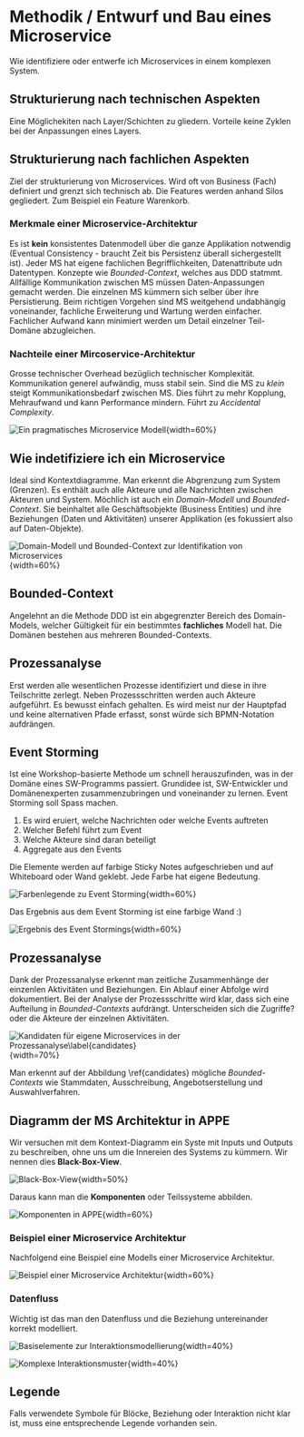# Methodik / Entwurf und Bau eines Microservice
Wie identifiziere oder entwerfe ich Microservices in einem komplexen System.

## Strukturierung nach technischen Aspekten
Eine Möglichekiten nach Layer/Schichten zu gliedern. Vorteile keine Zyklen bei der Anpassungen eines Layers.

## Strukturierung nach fachlichen Aspekten
Ziel der strukturierung von Microservices. Wird oft von Business (Fach) definiert und grenzt sich technisch ab. Die Features werden anhand Silos gegliedert. Zum Beispiel ein Feature Warenkorb.

### Merkmale einer Microservice-Architektur
Es ist **kein** konsistentes Datenmodell über die ganze Applikation notwendig (Eventual Consistency - braucht Zeit bis Persistenz überall sichergestellt ist). Jeder MS hat eigene fachlichen Begrifflichkeiten, Datenattribute udn Datentypen. Konzepte wie *Bounded-Context*, welches aus DDD statmmt. Allfällige Kommunikation zwischen MS müssen Daten-Anpassungen gemacht werden. Die einzelnen MS kümmern sich selber über ihre Persistierung.
Beim richtigen Vorgehen sind MS weitgehend undabhängig voneinander, fachliche Erweiterung und Wartung werden einfacher. Fachlicher Aufwand kann minimiert werden um Detail einzelner Teil-Domäne abzugleichen.

### Nachteile einer Mircoservice-Architektur
Grosse technischer Overhead bezüglich technischer Komplexität. Kommunikation generel aufwändig, muss stabil sein. Sind die MS zu *klein* steigt Kommunikationsbedarf zwischen MS. Dies führt zu mehr Kopplung, Mehraufwand und kann Performance mindern. Führt zu *Accidental Complexity*.

![Ein pragmatisches Microservice Modell](pragmatischesMS-Modell.png){width=60%}

## Wie indetifiziere ich ein Microservice
Ideal sind Kontextdiagramme. Man erkennt die Abgrenzung zum System (Grenzen). Es enthält auch alle Akteure und alle Nachrichten zwischen Akteuren und System. Möchlich ist auch ein *Domain-Modell* und *Bounded-Context*. Sie beinhaltet alle Geschäftsobjekte (Business Entities) und ihre Beziehungen (Daten und Aktivitäten) unserer Applikation (es fokussiert also auf Daten-Objekte).

![Domain-Modell und Bounded-Context zur Identifikation von Microservices](domain-bounded-context.png){width=60%}

## Bounded-Context
Angelehnt an die Methode DDD ist ein abgegrenzter Bereich des Domain-Models, welcher Gültigkeit für ein bestimmtes **fachliches** Modell hat. Die Domänen bestehen aus mehreren Bounded-Contexts.

## Prozessanalyse
Erst werden alle wesentlichen Prozesse identifiziert und diese in ihre Teilschritte zerlegt. Neben Prozessschritten werden auch Akteure aufgeführt. Es bewusst einfach gehalten. Es wird meist nur der Hauptpfad und keine alternativen Pfade erfasst, sonst würde sich BPMN-Notation aufdrängen.

## Event Storming
Ist eine Workshop-basierte Methode um schnell herauszufinden, was in der Domäne eines SW-Programms passiert. Grundidee ist, SW-Entwickler und Domänenexperten zusammenzubringen und voneinander zu lernen. Event Storming soll Spass machen.

1. Es wird eruiert, welche Nachrichten oder welche Events auftreten
1. Welcher Befehl führt zum Event
1. Welche Akteure sind daran beteiligt
1. Aggregate aus den Events

Die Elemente werden auf farbige Sticky Notes aufgeschrieben und auf Whiteboard oder Wand geklebt. Jede Farbe hat eigene Bedeutung.

![Farbenlegende zu Event Storming](event-stormin_stickyNotesFarben.png){width=60%}

Das Ergebnis aus dem Event Storming ist eine farbige Wand :)

![Ergebnis des Event Stormings](resultat-eventStorming.png){width=60%}

## Prozessanalyse
Dank der Prozessanalyse erkennt man zeitliche Zusammenhänge der einzenlen Aktivitäten und Beziehungen. Ein Ablauf einer Abfolge wird dokumentiert. Bei der Analyse der Prozessschritte wird klar, dass sich eine Aufteilung in *Bounded-Contexts* aufdrängt. Unterscheiden sich die Zugriffe? oder die Akteure der einzelnen Aktivitäten.

![Kandidaten für eigene Microservices in der Prozessanalyse\label{candidates}](kandidaten_prozessanalyse.png){width=70%}

Man erkennt auf der Abbildung \ref{candidates} mögliche *Bounded-Contexts* wie Stammdaten, Ausschreibung, Angebotserstellung und Auswahlverfahren.

## Diagramm der MS Architektur in APPE
Wir versuchen mit dem Kontext-Diagramm ein Syste mit Inputs und Outputs zu beschreiben, ohne uns um die Innereien des Systems zu kümmern. Wir nennen dies **Black-Box-View**.

![Black-Box-View](bbv.png){width=50%}

Daraus kann man die **Komponenten** oder Teilssysteme abbilden.

![Komponenten in APPE](Komponenten-in-APPE.png){width=60%}

### Beispiel einer Microservice Architektur
Nachfolgend eine Beispiel eine Modells einer Microservice Architektur.

![Beispiel einer Microservice Architektur](msa.png){width=60%}

### Datenfluss
Wichtig ist das man den Datenfluss und die Beziehung untereinander korrekt modelliert.

![Basiselemente zur Interaktionsmodellierung](basiselemente.png){width=40%}

![Komplexe Interaktionsmuster](komplexeinteraktionsmuster.png){width=40%}

## Legende
Falls verwendete Symbole für Blöcke, Beziehung oder Interaktion nicht klar ist, muss eine entsprechende Legende vorhanden sein.
